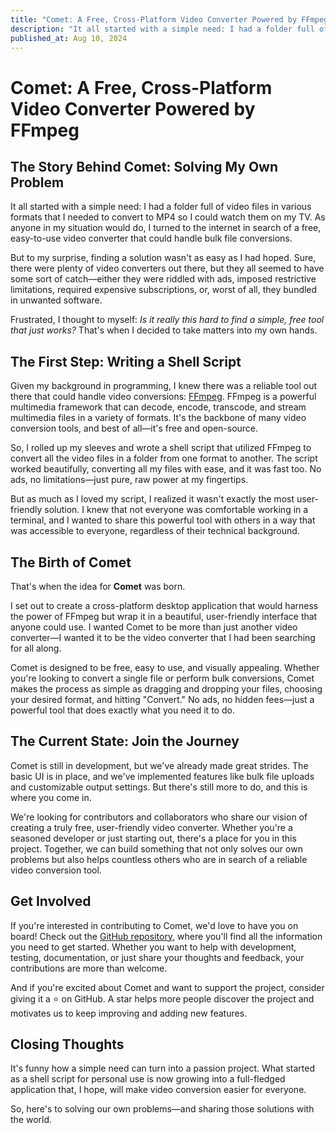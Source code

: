 ```yaml
---
title: "Comet: A Free, Cross-Platform Video Converter Powered by FFmpeg"
description: "It all started with a simple need: I had a folder full of video files in various formats that I needed to convert to MP4 so I could watch them on my TV"
published_at: Aug 10, 2024
---
```


# Comet: A Free, Cross-Platform Video Converter Powered by FFmpeg

## The Story Behind Comet: Solving My Own Problem

It all started with a simple need: I had a folder full of video files in various formats that I needed to convert to MP4 so I could watch them on my TV. As anyone in my situation would do, I turned to the internet in search of a free, easy-to-use video converter that could handle bulk file conversions.

But to my surprise, finding a solution wasn't as easy as I had hoped. Sure, there were plenty of video converters out there, but they all seemed to have some sort of catch—either they were riddled with ads, imposed restrictive limitations, required expensive subscriptions, or, worst of all, they bundled in unwanted software.

Frustrated, I thought to myself: *Is it really this hard to find a simple, free tool that just works?* That's when I decided to take matters into my own hands.

## The First Step: Writing a Shell Script

Given my background in programming, I knew there was a reliable tool out there that could handle video conversions: [FFmpeg](https://ffmpeg.org/). FFmpeg is a powerful multimedia framework that can decode, encode, transcode, and stream multimedia files in a variety of formats. It's the backbone of many video conversion tools, and best of all—it's free and open-source.

So, I rolled up my sleeves and wrote a shell script that utilized FFmpeg to convert all the video files in a folder from one format to another. The script worked beautifully, converting all my files with ease, and it was fast too. No ads, no limitations—just pure, raw power at my fingertips.

But as much as I loved my script, I realized it wasn't exactly the most user-friendly solution. I knew that not everyone was comfortable working in a terminal, and I wanted to share this powerful tool with others in a way that was accessible to everyone, regardless of their technical background.

## The Birth of Comet

That's when the idea for **Comet** was born.

I set out to create a cross-platform desktop application that would harness the power of FFmpeg but wrap it in a beautiful, user-friendly interface that anyone could use. I wanted Comet to be more than just another video converter—I wanted it to be the video converter that I had been searching for all along.

Comet is designed to be free, easy to use, and visually appealing. Whether you're looking to convert a single file or perform bulk conversions, Comet makes the process as simple as dragging and dropping your files, choosing your desired format, and hitting "Convert." No ads, no hidden fees—just a powerful tool that does exactly what you need it to do.

## The Current State: Join the Journey

Comet is still in development, but we've already made great strides. The basic UI is in place, and we've implemented features like bulk file uploads and customizable output settings. But there's still more to do, and this is where you come in.

We're looking for contributors and collaborators who share our vision of creating a truly free, user-friendly video converter. Whether you're a seasoned developer or just starting out, there's a place for you in this project. Together, we can build something that not only solves our own problems but also helps countless others who are in search of a reliable video conversion tool.

## Get Involved

If you're interested in contributing to Comet, we'd love to have you on board! Check out the [GitHub repository](https://github.com/Thavarshan/comet), where you'll find all the information you need to get started. Whether you want to help with development, testing, documentation, or just share your thoughts and feedback, your contributions are more than welcome.

And if you're excited about Comet and want to support the project, consider giving it a ⭐ on GitHub. A star helps more people discover the project and motivates us to keep improving and adding new features.

## Closing Thoughts

It's funny how a simple need can turn into a passion project. What started as a shell script for personal use is now growing into a full-fledged application that, I hope, will make video conversion easier for everyone.

So, here's to solving our own problems—and sharing those solutions with the world.
